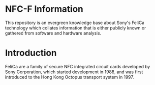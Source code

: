 # NFC-F Information
This repository is an evergreen knowledge base about Sony's FeliCa technology which collates information that is either publicly known or gathered from software and hardware analysis.

# Introduction
FeliCa are a family of secure NFC integrated circuit cards developed by Sony Corporation, which started development in 1988, and was first introduced to the Hong Kong Octopus transport system in 1997.